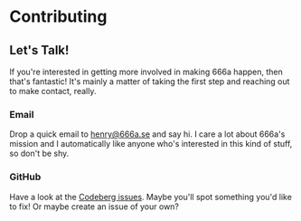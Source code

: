 # Contributing

## Let's Talk!

If you're interested in getting more involved in making 666a happen, then that's fantastic! It's mainly a matter of taking the first step and reaching out to make contact, really.

### Email

Drop a quick email to [henry@666a.se](mailto:henry@666a.se) and say hi. I care a lot about 666a's mission and I automatically like anyone who's interested in this kind of stuff, so don't be shy.

### GitHub

Have a look at the [Codeberg issues](https://codeberg.org/henrycatalinismith/666a.se/issues). Maybe you'll spot something you'd like to fix! Or maybe create an issue of your own?
